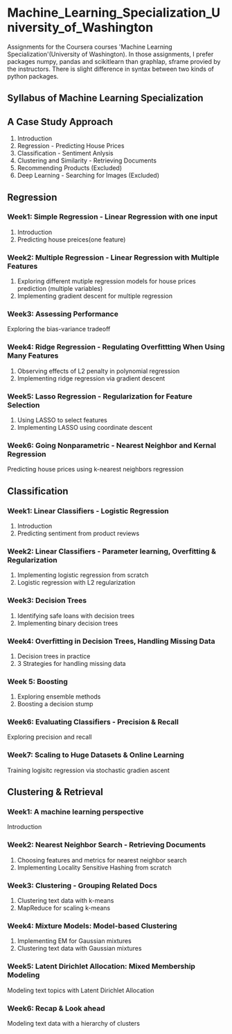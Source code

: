 # Machine_Learning_Specialization_University_of_Washington
Assignments for the Coursera courses 'Machine Learning Specialization'(University of Washington). In those assignments, I prefer packages numpy, pandas and scikitlearn than graphlap, sframe provied by the instructors. There is slight difference in syntax between two kinds of python packages.

## Syllabus of Machine Learning Specialization  
## A Case Study Approach
1) Introduction
2) Regression - Predicting House Prices
3) Classification - Sentiment Anlysis
4) Clustering and Similarity - Retrieving Documents
5) Recommending Products (Excluded)
6) Deep Learning - Searching for Images (Excluded)

## Regression
### Week1: Simple Regression - Linear Regression with one input
1) Introduction
2) Predicting house preices(one feature)
### Week2: Multiple Regression - Linear Regression with Multiple Features
1) Exploring different mutiple regression models for house prices prediction (multiple variables)
2) Implementing gradient descent for multiple regression
### Week3: Assessing Performance 
Exploring the bias-variance tradeoff
### Week4: Ridge Regression - Regulating Overfittting When Using Many Features
1) Observing effects of L2 penalty in polynomial regression
2) Implementing ridge regression via gradient descent
### Week5: Lasso Regression - Regularization for Feature Selection
1) Using LASSO to select features
2) Implementing LASSO using coordinate descent
### Week6: Going Nonparametric - Nearest Neighbor and Kernal Regression
Predicting house prices using k-nearest neighbors regression  

## Classification 
### Week1: Linear Classifiers - Logistic Regression
1) Introduction
2) Predicting sentiment from product reviews   
### Week2: Linear Classifiers - Parameter learning, Overfitting & Regularization
1) Implementing logistic regression from scratch
2) Logistic regression with L2 regularization
### Week3: Decision Trees
1) Identifying safe loans with decision trees
2) Implementing binary decision trees
### Week4: Overfitting in Decision Trees, Handling Missing Data
1) Decision trees in practice
2) 3 Strategies for handling missing data
### Week 5: Boosting  
1) Exploring ensemble methods
2) Boosting a decision stump
### Week6: Evaluating Classifiers - Precision & Recall
Exploring precision and recall
### Week7: Scaling to Huge Datasets & Online Learning
Training logisitc regression via stochastic gradien ascent
  
## Clustering & Retrieval  
### Week1: A machine learning perspective
Introduction  
### Week2: Nearest Neighbor Search - Retrieving Documents
1) Choosing features and metrics for nearest neighbor search  
2) Implementing Locality Sensitive Hashing from scratch
### Week3: Clustering - Grouping Related Docs
1) Clustering text data with k-means
2) MapReduce for scaling k-means
### Week4: Mixture Models: Model-based Clustering
1) Implementing EM for Gaussian mixtures
2) Clustering text data with Gaussian mixtures
### Week5: Latent Dirichlet Allocation: Mixed Membership Modeling
Modeling text topics with Latent Dirichlet Allocation
### Week6: Recap & Look ahead
Modeling text data with a hierarchy of clusters
